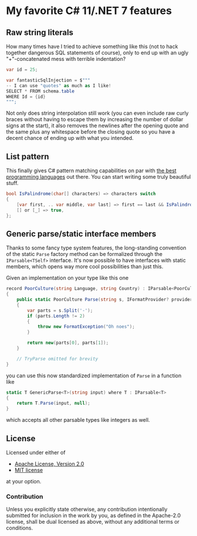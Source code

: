 # My favorite C# 11/.NET 7 features

## Raw string literals

How many times have I tried to achieve something like this (not to hack
together dangerous SQL statements of course), only to end up with an ugly
"+"-concatenated mess with terrible indentation?

```csharp
var id = 25;

var fantasticSqlInjection = $"""
-- I can use "quotes" as much as I like!
SELECT * FROM schema.table
WHERE Id = {id}
""";
```

Not only does string interpolation still work (you can even include raw curly
braces without having to escape them by increasing the number of dollar signs
at the start), it also removes the newlines after the opening quote and the
same plus any whitespace before the closing quote so you have a decent chance
of ending up with what you intended.

## List pattern

This finally gives C# pattern matching capabilities on par with [the best
programming languages](https://adventures.michaelfbryan.com/posts/daily/slice-patterns/#checking-for-palindromes)
out there. You can start writing some truly beautiful stuff.

```csharp
bool IsPalindrome(char[] characters) => characters switch
{
    [var first, .. var middle, var last] => first == last && IsPalindrome(middle),
    [] or [_] => true,
};
```

## Generic parse/static interface members

Thanks to some fancy type system features, the long-standing convention of the
static `Parse` factory method can be formalized through the `IParsable<TSelf>`
interface. It's now possible to have interfaces with static members, which
opens way more cool possibilities than just this.

Given an implementation on your type like this one

```csharp
record PoorCulture(string Language, string Country) : IParsable<PoorCulture>
{
    public static PoorCulture Parse(string s, IFormatProvider? provider)
    {
        var parts = s.Split('-');
        if (parts.Length != 2)
        {
            throw new FormatException("Oh noes");
        }

        return new(parts[0], parts[1]);
    }

    // TryParse omitted for brevity
}
```

you can use this now standardized implementation of `Parse` in a function like

```csharp
static T GenericParse<T>(string input) where T : IParsable<T>
{
    return T.Parse(input, null);
}
```

which accepts all other parsable types like integers as well.

## License

Licensed under either of

- [Apache License, Version 2.0](LICENSE-APACHE)
- [MIT license](LICENSE-MIT)

at your option.

### Contribution

Unless you explicitly state otherwise, any contribution intentionally submitted
for inclusion in the work by you, as defined in the Apache-2.0 license, shall
be dual licensed as above, without any additional terms or conditions.
